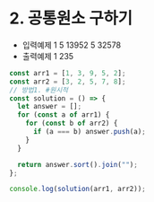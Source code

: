 # 2. 공통원소 구하기

- 입력예제 1
  5
  13952
  5
  32578
- 출력예제 1 235

```javaScript
const arr1 = [1, 3, 9, 5, 2];
const arr2 = [3, 2, 5, 7, 8];
// 방법1. #원시적
const solution = () => {
  let answer = [];
  for (const a of arr1) {
    for (const b of arr2) {
      if (a === b) answer.push(a);
    }
  }

  return answer.sort().join("");
};

console.log(solution(arr1, arr2));

```
